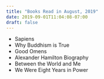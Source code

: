 ```yaml
---
title: "Books Read in August, 2019"
date: 2019-09-01T11:04:08-07:00
draft: false
---
```


* Sapiens
* Why Buddhism is True
* Good Omens
* Alexander Hamilton Biography
* Between the World and Me
* We Were Eight Years in Power
